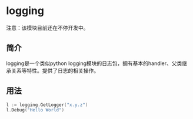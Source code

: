 # logging

注意：该模块目前还在不停开发中。

## 简介

logging是一个类似python logging模块的日志包，拥有基本的handler、父类继承关系等特性。提供了日志的相关操作。

## 用法

```go
l := logging.GetLogger("x.y.z")
l.Debug("Hello World")
```
